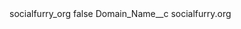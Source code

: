 <?xml version="1.0" encoding="UTF-8"?>
<CustomMetadata xmlns="http://soap.sforce.com/2006/04/metadata" xmlns:xsi="http://www.w3.org/2001/XMLSchema-instance" xmlns:xsd="http://www.w3.org/2001/XMLSchema">
    <label>socialfurry_org</label>
    <protected>false</protected>
    <values>
        <field>Domain_Name__c</field>
        <value xsi:type="xsd:string">socialfurry.org</value>
    </values>
</CustomMetadata>
